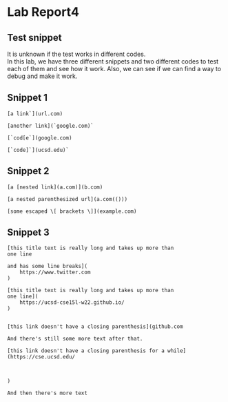 # Lab Report4
## Test snippet
It is unknown if the test works in different codes.\
In this lab, we have three different snippets and two different codes to test each of them and see how it work. Also, we can see if we can find a way to debug and make it work.

## Snippet 1
```
[a link`](url.com)

[another link](`google.com)`

[`cod[e`](google.com)

[`code]`](ucsd.edu)`

```
## Snippet 2
```
[a [nested link](a.com)](b.com)

[a nested parenthesized url](a.com(()))

[some escaped \[ brackets \]](example.com)
```

## Snippet 3
```
[this title text is really long and takes up more than 
one line

and has some line breaks](
    https://www.twitter.com
)

[this title text is really long and takes up more than 
one line](
    https://ucsd-cse15l-w22.github.io/
)


[this link doesn't have a closing parenthesis](github.com

And there's still some more text after that.

[this link doesn't have a closing parenthesis for a while](https://cse.ucsd.edu/



)

And then there's more text
```
